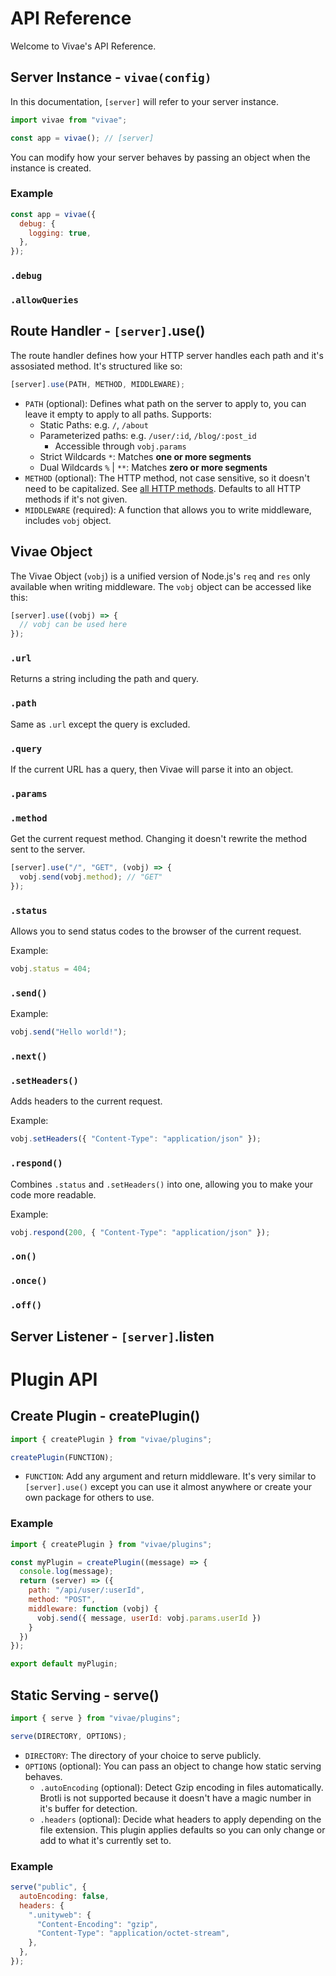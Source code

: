# API Reference

Welcome to Vivae's API Reference.

## Server Instance - `vivae(config)`

In this documentation, `[server]` will refer to your server instance.

```javascript
import vivae from "vivae";

const app = vivae(); // [server]
```

You can modify how your server behaves by passing an object when the instance is created.

### Example

```javascript
const app = vivae({
  debug: {
    logging: true,
  },
});
```

### `.debug`

### `.allowQueries`

## Route Handler - `[server]`.use()

The route handler defines how your HTTP server handles each path and it's assosiated method. It's structured like so:

```javascript
[server].use(PATH, METHOD, MIDDLEWARE);
```

- `PATH` (optional): Defines what path on the server to apply to, you can leave it empty to apply to all paths. Supports:
  - Static Paths: e.g. `/`, `/about`
  - Parameterized paths: e.g. `/user/:id`, `/blog/:post_id`
    - Accessible through `vobj.params`
  - Strict Wildcards `*`: Matches **one or more segments**
  - Dual Wildcards `%` | `**`: Matches **zero or more segments**
- `METHOD` (optional): The HTTP method, not case sensitive, so it doesn't need to be capitalized. See [all HTTP methods](https://developer.mozilla.org/en-US/docs/Web/HTTP/Reference/Methods). Defaults to all HTTP methods if it's not given.
- `MIDDLEWARE` (required): A function that allows you to write middleware, includes `vobj` object.

## Vivae Object

The Vivae Object (`vobj`) is a unified version of Node.js's `req` and `res` only available when writing middleware. The `vobj` object can be accessed like this:

```javascript
[server].use((vobj) => {
  // vobj can be used here
});
```

### `.url`

Returns a string including the path and query.

### `.path`

Same as `.url` except the query is excluded.

### `.query`

If the current URL has a query, then Vivae will parse it into an object.

### `.params`

### `.method`

Get the current request method. Changing it doesn't rewrite the method sent to the server.

```javascript
[server].use("/", "GET", (vobj) => {
  vobj.send(vobj.method); // "GET"
});
```

### `.status`

Allows you to send status codes to the browser of the current request.

Example:

```javascript
vobj.status = 404;
```

### `.send()`

Example:

```javascript
vobj.send("Hello world!");
```

### `.next()`

### `.setHeaders()`

Adds headers to the current request.

Example:

```javascript
vobj.setHeaders({ "Content-Type": "application/json" });
```

### `.respond()`

Combines `.status` and `.setHeaders()` into one, allowing you to make your code more readable.

Example:

```javascript
vobj.respond(200, { "Content-Type": "application/json" });
```

### `.on()`

### `.once()`

### `.off()`

## Server Listener - `[server]`.listen

# Plugin API

## Create Plugin - createPlugin()

```javascript
import { createPlugin } from "vivae/plugins";

createPlugin(FUNCTION);
```

- `FUNCTION`: Add any argument and return middleware. It's very similar to `[server].use()` except you can use it almost anywhere or create your own package for others to use.

### Example

```javascript
import { createPlugin } from "vivae/plugins";

const myPlugin = createPlugin((message) => {
  console.log(message);
  return (server) => ({
    path: "/api/user/:userId",
    method: "POST",
    middleware: function (vobj) {
      vobj.send({ message, userId: vobj.params.userId })
    }
  })
});

export default myPlugin;
```

## Static Serving - serve()

```javascript
import { serve } from "vivae/plugins";

serve(DIRECTORY, OPTIONS);
```

- `DIRECTORY`: The directory of your choice to serve publicly.
- `OPTIONS` (optional): You can pass an object to change how static serving behaves.
  - `.autoEncoding` (optional): Detect Gzip encoding in files automatically. Brotli is not supported because it doesn't have a magic number in it's buffer for detection.
  - `.headers` (optional): Decide what headers to apply depending on the file extension. This plugin applies defaults so you can only change or add to what it's currently set to.

### Example

```javascript
serve("public", {
  autoEncoding: false,
  headers: {
    ".unityweb": {
      "Content-Encoding": "gzip",
      "Content-Type": "application/octet-stream",
    },
  },
});
```
